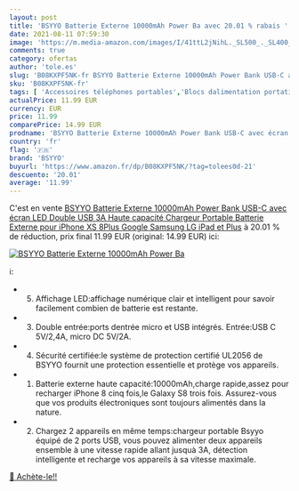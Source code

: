 ```yaml
---
layout: post
title: 'BSYYO Batterie Externe 10000mAh Power Ba avec 20.01 % rabais '
date: 2021-08-11 07:59:30
image: 'https://m.media-amazon.com/images/I/41ttL2jNihL._SL500_._SL400_.jpg'
comments: true
category: ofertas
author: 'tole.es'
slug: 'B08KXPF5NK-fr BSYYO Batterie Externe 10000mAh Power Bank USB-C avec...'
sku: 'B08KXPF5NK-fr'
tags: [ 'Accessoires téléphones portables','Blocs dalimentation portatifs pour téléphone portable','Chargeurs pour téléphones portables','High-Tech','Téléphones portables et accessoires','bsyyo', ]
actualPrice: 11.99 EUR
currency: EUR
price: 11.99
comparePrice: 14.99 EUR
prodname: 'BSYYO Batterie Externe 10000mAh Power Bank USB-C avec écran LED Double USB 3A Haute capacité Chargeur Portable Batterie Externe pour iPhone XS 8Plus Google Samsung LG iPad et Plus'
country: 'fr'
flag: '🇫🇷'
brand: 'BSYYO'
buyurl: 'https://www.amazon.fr/dp/B08KXPF5NK/?tag=tolees0d-21'
descuento: '20.01'
average: '11.99'
---
```


C'est en vente [BSYYO Batterie Externe 10000mAh Power Bank USB-C avec écran LED Double USB 3A Haute capacité Chargeur Portable Batterie Externe pour iPhone XS 8Plus Google Samsung LG iPad et Plus](https://www.amazon.fr/dp/B08KXPF5NK/?tag=tolees0d-21)  à  20.01 % de réduction, prix final  11.99 EUR (original: 14.99 EUR) ici:

[![BSYYO Batterie Externe 10000mAh Power Ba](https://m.media-amazon.com/images/I/41ttL2jNihL._SL500_._SL400_.jpg)](https://www.amazon.fr/dp/B08KXPF5NK/?tag=tolees0d-21)

ℹ️:

- 5. Affichage LED:affichage numérique clair et intelligent pour savoir facilement combien de batterie est restante.
- 3. Double entrée:ports dentrée micro et USB intégrés. Entrée:USB C 5V/2,4A, micro DC 5V/2A.
- 4. Sécurité certifiée:le système de protection certifié UL2056 de BSYYO fournit une protection essentielle et protège vos appareils.
- 1. Batterie externe haute capacité:10000mAh,charge rapide,assez pour recharger iPhone 8 cinq fois,le Galaxy S8 trois fois. Assurez-vous que vos produits électroniques sont toujours alimentés dans la nature.
- 2. Chargez 2 appareils en même temps:chargeur portable Bsyyo équipé de 2 ports USB, vous pouvez alimenter deux appareils ensemble à une vitesse rapide allant jusquà 3A, détection intelligente et recharge vos appareils à sa vitesse maximale.

[🛒 Achète-le!!](https://www.amazon.fr/dp/B08KXPF5NK/?tag=tolees0d-21)

